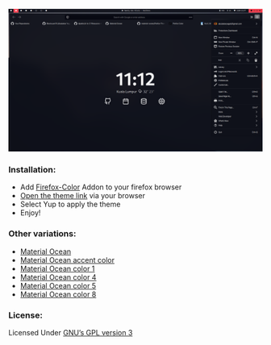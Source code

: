 ![Screenshot](./screenshot.png)

### Installation:

- Add [Firefox-Color](https://addons.mozilla.org/en-US/firefox/addon/firefox-color/) Addon to your firefox browser
- [Open the theme link](https://kutt.it/367yhv) via your browser
- Select Yup to apply the theme
- Enjoy!

### Other variations:

- [Material Ocean](https://addons.mozilla.org/en-US/firefox/addon/material-ocean-theme/)
- [Material Ocean accent color](https://addons.mozilla.org/en-US/firefox/addon/material-ocean-accent-color/)
- [Material Ocean color 1](https://addons.mozilla.org/en-US/firefox/addon/material-ocean-color-1/)
- [Material Ocean color 4](https://addons.mozilla.org/en-US/firefox/addon/material-ocean-color-4/)
- [Material Ocean color 5](https://addons.mozilla.org/en-US/firefox/addon/material-ocean-color-5/)
- [Material Ocean color 8](https://addons.mozilla.org/en-US/firefox/addon/material-ocean-color-8/)

### License:

Licensed Under [GNU’s GPL version 3](https://github.com/material-ocean/Material-Ocean/blob/master/LICENSE)
